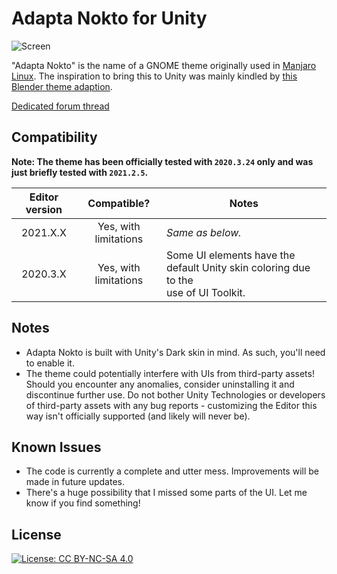 # Adapta Nokto for Unity
![Screen](https://i.imgur.com/p6kYWHw.png)

"Adapta Nokto" is the name of a GNOME theme originally used in [Manjaro Linux](https://manjaro.org/). The inspiration to bring this to Unity was mainly kindled by [this Blender theme adaption](https://devtalk.blender.org/t/call-for-content-themes/3174/489).

[Dedicated forum thread](https://forum.unity.com/threads/adapta-nokto-manjaro-linux-inspired-editor-theme.1208986/)


## Compatibility

**Note: The theme has been officially tested with `2020.3.24` only and was just briefly tested with `2021.2.5`.**

| Editor version | Compatible? | Notes |
| :------: | :-------------------: | ---------- |
| 2021.X.X | Yes, with limitations | _Same as below._ |
| 2020.3.X | Yes, with limitations | Some UI elements have the default Unity skin coloring due to the<br>use of UI Toolkit. |


## Notes
* Adapta Nokto is built with Unity's Dark skin in mind. As such, you'll need to enable it.
* The theme could potentially interfere with UIs from third-party assets! Should you encounter any anomalies, consider uninstalling it and discontinue further use. Do not bother Unity Technologies or developers of third-party assets with any bug reports - customizing the Editor this way isn't officially supported (and likely will never be).


## Known Issues
* The code is currently a complete and utter mess. Improvements will be made in future updates.
* There's a huge possibility that I missed some parts of the UI. Let me know if you find something!


## License
[![License: CC BY-NC-SA 4.0](https://img.shields.io/badge/License-CC%20BY--NC--SA%204.0-lightgrey.svg)](https://creativecommons.org/licenses/by-nc-sa/4.0/)